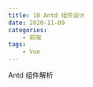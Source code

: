 ```yaml
---
title: 10 Antd 组件设计
date: 2020-11-09
categories:
    - 前端
tags:
	- Vue
---
```

Antd 组件解析
<!-- more -->

